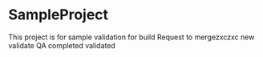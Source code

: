 # SampleProject
This project is for sample 
validation for build
Request to mergezxczxc
new validate
QA completed
validated
